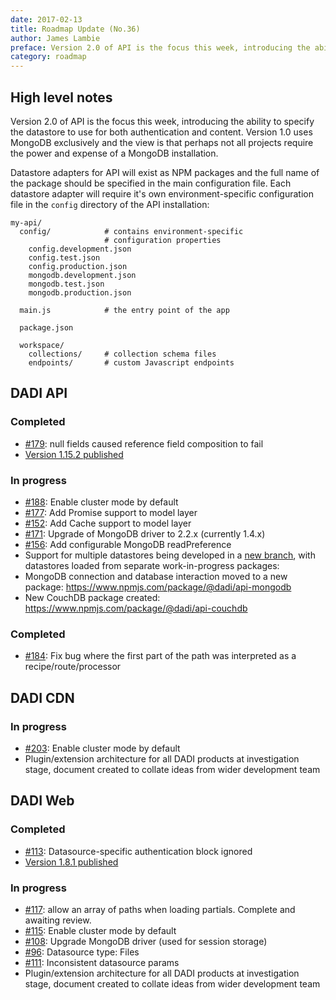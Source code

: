 ```yaml
---
date: 2017-02-13
title: Roadmap Update (No.36)
author: James Lambie
preface: Version 2.0 of API is the focus this week, introducing the ability to specify the datastore to use for both authentication and content. Version 1.0 uses MongoDB exclusively and the view is that perhaps not all projects require the power and expense of a MongoDB installation.
category: roadmap
---
```


## High level notes

Version 2.0 of API is the focus this week, introducing the ability to specify the datastore to use for both authentication and content. Version 1.0 uses MongoDB exclusively and the view is that perhaps not all projects require the power and expense of a MongoDB installation.

Datastore adapters for API will exist as NPM packages and the full name of the package should be specified in the main configuration file. Each datastore adapter will require it's own environment-specific configuration file in the `config` directory of the API installation:

```
my-api/
  config/            # contains environment-specific
                     # configuration properties
    config.development.json
    config.test.json
    config.production.json
    mongodb.development.json
    mongodb.test.json
    mongodb.production.json

  main.js            # the entry point of the app

  package.json

  workspace/
    collections/     # collection schema files
    endpoints/       # custom Javascript endpoints
```

## DADI API

### Completed

* [#179](https://github.com/dadi/api/issues/179): null fields caused reference field composition to fail
* [Version 1.15.2 published](https://github.com/dadi/api/releases/tag/v1.15.2)

### In progress

* [#188](https://github.com/dadi/api/issues/188): Enable cluster mode by default
* [#177](https://github.com/dadi/api/issues/177): Add Promise support to model layer
* [#152](https://github.com/dadi/api/issues/152): Add Cache support to model layer
* [#171](https://github.com/dadi/api/issues/171): Upgrade of MongoDB driver to 2.2.x (currently 1.4.x)
* [#156](https://github.com/dadi/api/issues/156): Add configurable MongoDB readPreference
* Support for multiple datastores being developed in a [new branch](https://github.com/dadi/api/tree/feature/multiple-data-stores), with datastores loaded from separate work-in-progress packages:
* MongoDB connection and database interaction moved to a new package: https://www.npmjs.com/package/@dadi/api-mongodb
* New CouchDB package created: https://www.npmjs.com/package/@dadi/api-couchdb

### Completed

* [#184](https://github.com/dadi/cdn/issues/184): Fix bug where the first part of the path was interpreted as a recipe/route/processor

## DADI CDN

### In progress

* [#203](https://github.com/dadi/cdn/issues/203): Enable cluster mode by default
* Plugin/extension architecture for all DADI products at investigation stage, document created to collate ideas from wider development team

## DADI Web

### Completed

* [#113](https://github.com/dadi/web/issues/113): Datasource-specific authentication block ignored
* [Version 1.8.1 published](https://github.com/dadi/web/releases/tag/v1.8.1)

### In progress

* [#117](https://github.com/dadi/web/issues/117): allow an array of paths when loading partials. Complete and awaiting review.
* [#115](https://github.com/dadi/api/issues/115): Enable cluster mode by default
* [#108](https://github.com/dadi/api/issues/108): Upgrade MongoDB driver (used for session storage)
* [#96](https://github.com/dadi/web/issues/96): Datasource type: Files
* [#111](https://github.com/dadi/web/issues/111): Inconsistent datasource params
* Plugin/extension architecture for all DADI products at investigation stage, document created to collate ideas from wider development team
